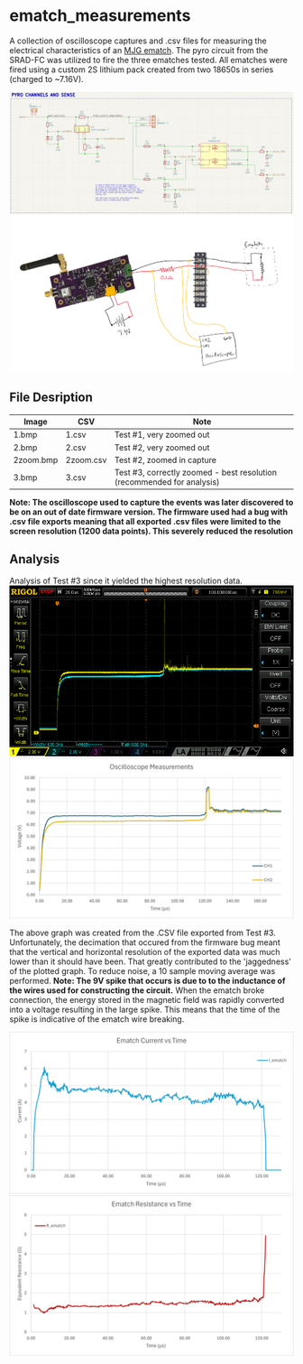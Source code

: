 # ematch_measurements
A collection of oscilloscope captures and .csv files for measuring the electrical characteristics of an [MJG ematch](https://electricmatch.com/pyrotechnics/see/6/5/mjg-firewire-initiator--standard). The pyro circuit from the SRAD-FC was utilized to fire the three ematches tested. All ematches were fired using a custom 2S lithium pack created from two 18650s in series (charged to ~7.16V). 

![pyro circuit](../assets/srad-fc_pyro.png)
![test circuit](../assets/TestCircuit.png)

## File Desription
| Image | CSV | Note |
| ----- | --- | ---- |
| 1.bmp | 1.csv | Test #1, very zoomed out |
| 2.bmp | 2.csv | Test #2, very zoomed out |
| 2zoom.bmp | 2zoom.csv | Test #2, zoomed in capture |
| 3.bmp | 3.csv | Test #3, correctly zoomed - best resolution (recommended for analysis) |

**Note: The oscilloscope used to capture the events was later discovered to be on an out of date firmware version. The firmware used had a bug with .csv file exports meaning that all exported .csv files were limited to the screen resolution (1200 data points). This severely reduced the resolution**


## Analysis 
Analysis of Test #3 since it yielded the highest resolution data. 
![Test #3](3.bmp)
![Measurements](../assets/OscilloscopeData.png)

The above graph was created from the .CSV file exported from Test #3. Unfortunately, the decimation that occured from the firmware bug meant that the vertical and horizontal resolution of the exported data was much lower than it should have been. That greatly contributed to the 'jaggedness' of the plotted graph. To reduce noise, a 10 sample moving average was performed. **Note: The 9V spike that occurs is due to to the inductance of the wires used for constructing the circuit.** When the ematch broke connection, the energy stored in the magnetic field was rapidly converted into a voltage resulting in the large spike. This means that the time of  the spike is indicative of the ematch wire breaking. 

![Current](../assets/EmatchCurrent.png)
![Resistance](../assets/EmatchResistance.png)
